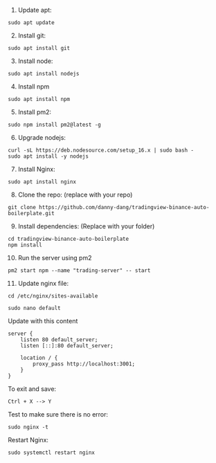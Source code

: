1. Update apt:
```
sudo apt update
```
2. Install git:
```
sudo apt install git
```
3. Install node:
```
sudo apt install nodejs
```
4. Install npm
```
sudo apt install npm
```
5. Install pm2:
```
sudo npm install pm2@latest -g
```
6. Upgrade nodejs:
```
curl -sL https://deb.nodesource.com/setup_16.x | sudo bash - 
sudo apt install -y nodejs
```
7. Install Nginx:
```
sudo apt install nginx
```
8. Clone the repo: (replace with your repo)
```
git clone https://github.com/danny-dang/tradingview-binance-auto-boilerplate.git
```
9. Install dependencies: (Replace with your folder)
```
cd tradingview-binance-auto-boilerplate
npm install
```
10. Run the server using pm2
```
pm2 start npm --name "trading-server" -- start
```
11. Update nginx file:
```
cd /etc/nginx/sites-available

sudo nano default
```

Update with this content
```
server {
    listen 80 default_server;
    listen [::]:80 default_server;

    location / {
        proxy_pass http://localhost:3001;
    }
}
```
To exit and save:
```
Ctrl + X --> Y
```

Test to make sure there is no error:

```
sudo nginx -t
```

Restart Nginx:

```
sudo systemctl restart nginx
```
